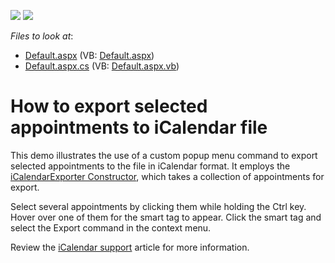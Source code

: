<!-- default badges list -->
[![](https://img.shields.io/badge/Open_in_DevExpress_Support_Center-FF7200?style=flat-square&logo=DevExpress&logoColor=white)](https://supportcenter.devexpress.com/ticket/details/E80006)
[![](https://img.shields.io/badge/📖_How_to_use_DevExpress_Examples-e9f6fc?style=flat-square)](https://docs.devexpress.com/GeneralInformation/403183)
<!-- default badges end -->
<!-- default file list -->
*Files to look at*:

* [Default.aspx](./CS/WebSite/Default.aspx) (VB: [Default.aspx](./VB/WebSite/Default.aspx))
* [Default.aspx.cs](./CS/WebSite/Default.aspx.cs) (VB: [Default.aspx.vb](./VB/WebSite/Default.aspx.vb))
<!-- default file list end -->
# How to export selected appointments to iCalendar file


<p>This demo illustrates the use of a custom popup menu command to export selected appointments to the file in iCalendar format. It employs the <a href="http://www.devexpress.com/Help/Content.aspx?help=XtraScheduler&document=DevExpressXtraScheduleriCalendariCalendarExporter_ctortopic1.htm">iCalendarExporter Constructor</a>, which takes a collection of appointments for export.</p><p>Select several appointments by clicking them while holding the Ctrl key.  Hover over one of them for the smart tag to appear. Click the smart tag and select the Export command in the context menu.</p><p>Review the <a href="http://www.devexpress.com/Help/Content.aspx?help=XtraScheduler&document=CustomDocument4744.htm">iCalendar support</a> article for more information.</p>

<br/>



